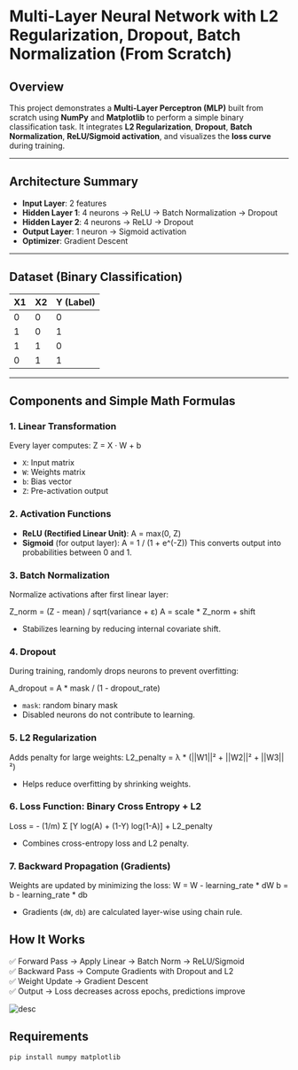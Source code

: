 # Multi-Layer Neural Network with L2 Regularization, Dropout, Batch Normalization (From Scratch)

## Overview

This project demonstrates a **Multi-Layer Perceptron (MLP)** built from scratch using **NumPy** and **Matplotlib** to perform a simple binary classification task. It integrates **L2 Regularization**, **Dropout**, **Batch Normalization**, **ReLU/Sigmoid activation**, and visualizes the **loss curve** during training.

---

## Architecture Summary

- **Input Layer**: 2 features
- **Hidden Layer 1**: 4 neurons → ReLU → Batch Normalization → Dropout
- **Hidden Layer 2**: 4 neurons → ReLU → Dropout
- **Output Layer**: 1 neuron → Sigmoid activation
- **Optimizer**: Gradient Descent

---

## Dataset (Binary Classification)

| X1 | X2 | Y (Label) |
|----|----|-----------|
| 0  | 0  | 0         |
| 1  | 0  | 1         |
| 1  | 1  | 0         |
| 0  | 1  | 1         |

---

## Components and Simple Math Formulas

### 1. **Linear Transformation**
Every layer computes:
Z = X · W + b
- `X`: Input matrix
- `W`: Weights matrix
- `b`: Bias vector
- `Z`: Pre-activation output

### 2. **Activation Functions**
- **ReLU (Rectified Linear Unit)**:
  A = max(0, Z)
- **Sigmoid** (for output layer):
  A = 1 / (1 + e^(-Z))
  This converts output into probabilities between 0 and 1.

### 3. **Batch Normalization**
Normalize activations after first linear layer:

Z_norm = (Z - mean) / sqrt(variance + ε)
A = scale * Z_norm + shift

- Stabilizes learning by reducing internal covariate shift.

### 4. **Dropout**
During training, randomly drops neurons to prevent overfitting:

A_dropout = A * mask / (1 - dropout_rate)
- `mask`: random binary mask
- Disabled neurons do not contribute to learning.

### 5. **L2 Regularization**
Adds penalty for large weights:
L2_penalty = λ * (||W1||² + ||W2||² + ||W3||²)
- Helps reduce overfitting by shrinking weights.

### 6. **Loss Function: Binary Cross Entropy + L2**
Loss = - (1/m) Σ [Y log(A) + (1-Y) log(1-A)] + L2_penalty
- Combines cross-entropy loss and L2 penalty.

### 7. **Backward Propagation (Gradients)**
Weights are updated by minimizing the loss:
W = W - learning_rate * dW
b = b - learning_rate * db
- Gradients (`dW`, `db`) are calculated layer-wise using chain rule.

## How It Works

✅ Forward Pass → Apply Linear → Batch Norm → ReLU/Sigmoid  
✅ Backward Pass → Compute Gradients with Dropout and L2  
✅ Weight Update → Gradient Descent  
✅ Output → Loss decreases across epochs, predictions improve


![desc](https://github.com/user-attachments/assets/fe06c184-2802-4814-8d17-5dd3c185b00a)

## Requirements

```bash
pip install numpy matplotlib

